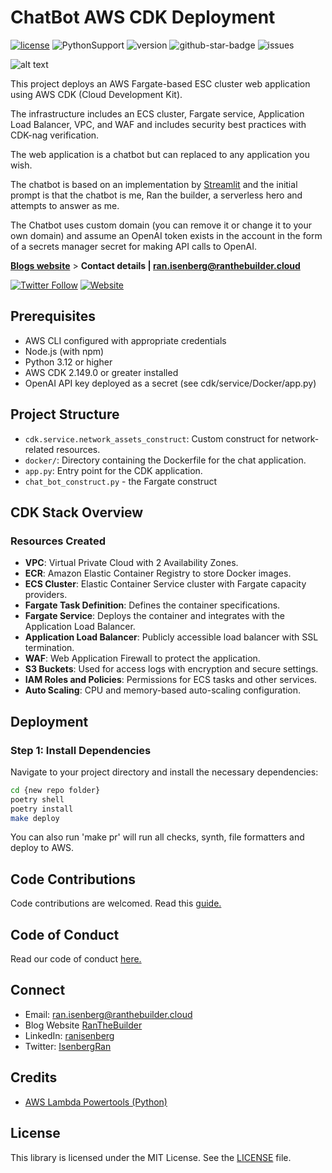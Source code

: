 # ChatBot AWS CDK Deployment

[![license](https://img.shields.io/github/license/ran-isenberg/aws-chatbot-fargate-python)](https://github.com/ran-isenberg/aws-chatbot-fargate-python/blob/master/LICENSE)
![PythonSupport](https://img.shields.io/static/v1?label=python&message=3.12&color=blue?style=flat-square&logo=python)
![version](https://img.shields.io/github/v/release/ran-isenberg/aws-chatbot-fargate-python)
![github-star-badge](https://img.shields.io/github/stars/ran-isenberg/aws-chatbot-fargate-python.svg?style=social)
![issues](https://img.shields.io/github/issues/ran-isenberg/aws-chatbot-fargate-python)

![alt text](https://github.com/ran-isenberg/aws-chatbot-fargate-python/blob/main/docs/media/banner.png?raw=true)

This project deploys an AWS Fargate-based ESC cluster web application using AWS CDK (Cloud Development Kit).

The infrastructure includes an ECS cluster, Fargate service, Application Load Balancer, VPC, and WAF and includes security best practices with CDK-nag verification.

The web application is a chatbot but can replaced to any application you wish.

The chatbot is based on an implementation by [Streamlit](https://streamlit.io/) and the initial prompt is that the chatbot is me, Ran the builder, a serverless hero and attempts to answer as me.

The Chatbot uses custom domain (you can remove it or change it to your own domain) and assume an OpenAI token exists in the account in the form of a secrets manager secret for making API calls to OpenAI.

**[Blogs website](https://www.ranthebuilder.cloud)** > **Contact details | ran.isenberg@ranthebuilder.cloud**

[![Twitter Follow](https://img.shields.io/twitter/follow/IsenbergRan?label=Follow&style=social)](https://twitter.com/IsenbergRan)
[![Website](https://img.shields.io/badge/Website-www.ranthebuilder.cloud-blue)](https://www.ranthebuilder.cloud/)


## Prerequisites

- AWS CLI configured with appropriate credentials
- Node.js (with npm)
- Python 3.12 or higher
- AWS CDK 2.149.0 or greater installed
- OpenAI API key deployed as a secret (see cdk/service/Docker/app.py)

## Project Structure

- `cdk.service.network_assets_construct`: Custom construct for network-related resources.
- `docker/`: Directory containing the Dockerfile for the chat application.
- `app.py`: Entry point for the CDK application.
- `chat_bot_construct.py` - the Fargate construct

## CDK Stack Overview

### Resources Created

- **VPC**: Virtual Private Cloud with 2 Availability Zones.
- **ECR**: Amazon Elastic Container Registry to store Docker images.
- **ECS Cluster**: Elastic Container Service cluster with Fargate capacity providers.
- **Fargate Task Definition**: Defines the container specifications.
- **Fargate Service**: Deploys the container and integrates with the Application Load Balancer.
- **Application Load Balancer**: Publicly accessible load balancer with SSL termination.
- **WAF**: Web Application Firewall to protect the application.
- **S3 Buckets**: Used for access logs with encryption and secure settings.
- **IAM Roles and Policies**: Permissions for ECS tasks and other services.
- **Auto Scaling**: CPU and memory-based auto-scaling configuration.

## Deployment

### Step 1: Install Dependencies

Navigate to your project directory and install the necessary dependencies:

```bash
cd {new repo folder}
poetry shell
poetry install
make deploy
```

You can also run 'make pr' will run all checks, synth, file formatters and deploy to AWS.

## Code Contributions

Code contributions are welcomed. Read this [guide.](https://github.com/ran-isenberg/aws-chatbot-fargate-python/blob/main/CONTRIBUTING.md)

## Code of Conduct

Read our code of conduct [here.](https://github.com/ran-isenberg/aws-chatbot-fargate-python/blob/main/CODE_OF_CONDUCT.md)

## Connect

- Email: [ran.isenberg@ranthebuilder.cloud](mailto:ran.isenberg@ranthebuilder.cloud)
- Blog Website [RanTheBuilder](https://www.ranthebuilder.cloud)
- LinkedIn: [ranisenberg](https://www.linkedin.com/in/ranisenberg/)
- Twitter: [IsenbergRan](https://twitter.com/IsenbergRan)

## Credits

- [AWS Lambda Powertools (Python)](https://github.com/aws-powertools/powertools-lambda-python)

## License

This library is licensed under the MIT License. See the [LICENSE](https://github.com/ran-isenberg/aws-chatbot-fargate-python/blob/main/LICENSE) file.
